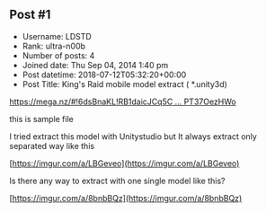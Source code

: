 ## Post #1
- Username: LDSTD
- Rank: ultra-n00b
- Number of posts: 4
- Joined date: Thu Sep 04, 2014 1:40 pm
- Post datetime: 2018-07-12T05:32:20+00:00
- Post Title: King's Raid mobile model extract ( *.unity3d)

[https://mega.nz/#!6dsBnaKL!RB1daicJCq5C ... PT37OezHWo](https://mega.nz/#!6dsBnaKL!RB1daicJCq5CFB1LArqlS2kZoXPjGkFiLPT37OezHWo)

this is sample file

I tried extract this model with Unitystudio but It always extract only separated way like this

[https://imgur.com/a/LBGeveo](https://imgur.com/a/LBGeveo)


Is there any way to extract with one single model like this?

[https://imgur.com/a/8bnbBQz](https://imgur.com/a/8bnbBQz)

